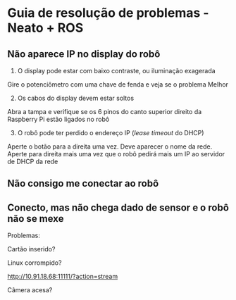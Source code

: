 # Guia de resolução de problemas - Neato + ROS

## Não aparece IP no display do robô

1. O display pode estar com baixo contraste, ou iluminação exagerada

Gire o potenciômetro com uma chave de fenda e veja se o problema Melhor

2. Os cabos do display devem estar soltos

Abra a tampa e verifique se os 6 pinos do canto superior direito da Raspberry Pi estão ligados no robô

3. O robô pode ter perdido o endereço IP (*lease timeout* do DHCP)

Aperte o botão para a direita uma vez. Deve aparecer o nome da rede. Aperte para direita mais uma vez que o robô pedirá mais um IP ao servidor de DHCP da rede


## Não consigo me conectar ao robô


## Conecto, mas não chega dado de sensor e o robô não se mexe



Problemas:

Cartão inserido?

Linux corrompido?

http://10.91.18.68:11111/?action=stream

Câmera acesa?
